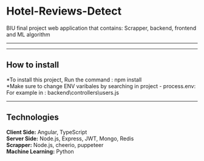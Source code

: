 # Hotel-Reviews-Detect
BIU final project web application that contains: Scrapper, backend, frontend and ML algorithm<hr>
<hr>
<h2>How to install</h2>

*To install this project, Run the command : npm install <br>
*Make sure to change ENV varibales by searching in project - process.env:
<br>
For example in : backend\controllers\users.js
<hr>
<h2>Technologies</h2>
<b>Client Side:</b> Angular, TypeScript <br>
<b>Server Side:</b> Node.js, Express, JWT, Mongo, Redis <br>
<b>Scrapper:</b> Node.js, cheerio, puppeteer <br>
<b>Machine Learning:</b> Python <br>


